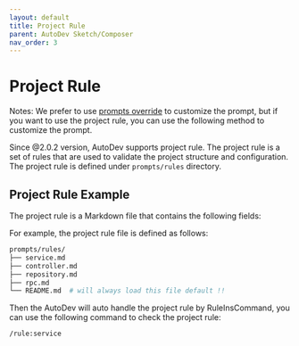 ```yaml
---
layout: default
title: Project Rule
parent: AutoDev Sketch/Composer
nav_order: 3
---
```


# Project Rule

Notes: We prefer to use [prompts override](https://ide.unitmesh.cc/customize/prompt-override.html) to customize the
prompt, but if you want to use the project rule, you can use the following method to customize the prompt.

Since @2.0.2 version, AutoDev supports project rule. The project rule is a set of rules that are used to validate the
project structure and configuration. The project rule is defined under `prompts/rules` directory. 

## Project Rule Example

The project rule is a Markdown file that contains the following fields:

For example, the project rule file is defined as follows:

```bash
prompts/rules/
├── service.md
├── controller.md
├── repository.md
├── rpc.md
└── README.md  # will always load this file default !!
```

Then the AutoDev will auto handle the project rule by RuleInsCommand, you can use the following command to check the project
rule:

```devin
/rule:service
```
